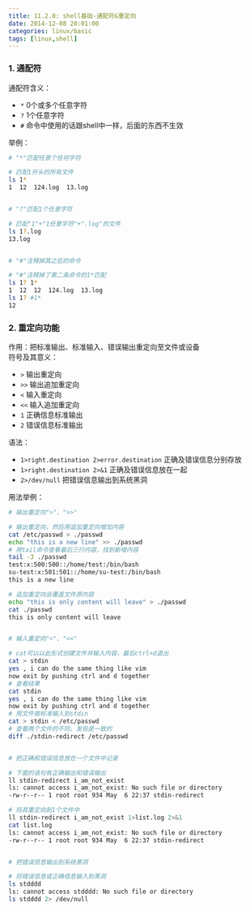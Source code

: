 ```yaml
---
title: 11.2.0: shell基础-通配符&重定向
date: 2014-12-08 20:01:00
categories: linux/basic
tags: [linux,shell]
---
```


### 1. 通配符
通配符含义：
- `*` 0个或多个任意字符
- `?` 1个任意字符
- `#` 命令中使用的话跟shell中一样，后面的东西不生效

举例：
``` bash
# "*"匹配任意个任何字符

# 匹配1开头的所有文件
ls 1*
1  12  124.log  13.log


# "?"匹配1个任意字符

# 匹配"1"+"1任意字符"+".log"的文件
ls 1?.log
13.log


# "#"注释掉其之后的命令

# "#"注释掉了第二条命令的1*匹配
ls 1? 1*
1  12  12  124.log  13.log
ls 1? #1*
12
```  

### 2. 重定向功能
作用：把标准输出、标准输入、错误输出重定向至文件或设备  
符号及其意义：
- `>` 输出重定向
- `>>` 输出追加重定向
- `<` 输入重定向
- `<<` 输入追加重定向
- `1` 正确信息标准输出
- `2` 错误信息标准输出

语法：
- `1>right.destination 2>error.destination` 正确及错误信息分别存放
- `1>right.destination 2>&1` 正确及错误信息放在一起
- `2>/dev/null` 把错误信息输出到系统黑洞

用法举例：
``` bash
# 输出重定向">"、">>"

# 输出重定向，然后用追加重定向增加内容
cat /etc/passwd > ./passwd
echo "this is a new line" >> ./passwd
# 用tail命令查看最后三行内容，找到新增内容
tail -3 ./passwd
test:x:500:500::/home/test:/bin/bash
su-test:x:501:501::/home/su-test:/bin/bash
this is a new line

# 追加重定向会覆盖文件原内容
echo "this is only content will leave" > ./passwd
cat ./passwd
this is only content will leave


# 输入重定向"<"、"<<"

# cat可以以此形式创建文件并输入内容，最后ctrl+d退出
cat > stdin
yes , i can do the same thing like vim
now exit by pushing ctrl and d together
# 查看结果
cat stdin
yes , i can do the same thing like vim
now exit by pushing ctrl and d together
# 用文件做标准输入到stdin
cat > stdin < /etc/passwd
# 查看两个文件的不同，发现是一致的
diff ./stdin-redirect /etc/passwd


# 把正确和错误信息放在一个文件中记录

# 下面的语句有正确输出和错误输出
ll stdin-redirect i_am_not_exist
ls: cannot access i_am_not_exist: No such file or directory
-rw-r--r-- 1 root root 934 May  6 22:37 stdin-redirect

# 将其重定向到1个文件中
ll stdin-redirect i_am_not_exist 1>list.log 2>&1
cat list.log
ls: cannot access i_am_not_exist: No such file or directory
-rw-r--r-- 1 root root 934 May  6 22:37 stdin-redirect


# 把错误信息输出到系统黑洞

# 将错误信息或正确信息输入到黑洞
ls stdddd
ls: cannot access stdddd: No such file or directory
ls stdddd 2> /dev/null
```

